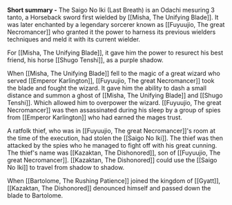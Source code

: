
**Short summary -**
The Saigo No Iki (Last Breath) is an Odachi mesuring 3 tanto, a Horseback sword first wielded by [[Misha, The Unifying Blade]]. It was later enchanted by a legendary sorcerer known as [[Fuyuujio, The great Necromancer]] who granted it the power to harness its previous wielders techniques and meld it with its current wielder. 

For [[Misha, The Unifying Blade]], it gave him the power to resurect his best friend, his horse [[Shugo Tenshi]], as a purple shadow.

When [[Misha, The Unifying Blade]] fell to the magic of a great wizard who served
[[Emperor Karlington]], [[Fuyuujio, The great Necromancer]] took the blade and fought the wizard.
It gave him the ability to dash a small distance and summon a ghost of [[Misha, The Unifying Blade]] and [[Shugo Tenshi]]. Which allowed him to overpower the wizard.
[[Fuyuujio, The great Necromancer]] was then assassinated during his sleep by a group of spies from [[Emperor Karlington]] who had earned the mages trust. 

A ratfolk thief, who was in [[Fuyuujio, The great Necromancer]]'s room at the time of the execution, had stolen the [[Saigo No Iki]]. 
The thief was then attacked by the spies who he managed to fight off with his great cunning. The thief's name was [[Kazaktan, The Dishonored]], son of [[Fuyuujio, The great Necromancer]]. [[Kazaktan, The Dishonored]] could use the [[Saigo No Iki]] to travel from shadow to shadow. 

When [[Bartolome, The Rushing Patience]] joined the kingdom of [[Gyatt]], [[Kazaktan, The Dishonored]] denounced himself and passed down the blade to Bartolome.
